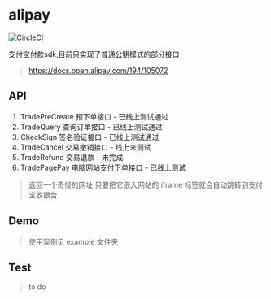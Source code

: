 # alipay

[![CircleCI](https://circleci.com/gh/unliar/alipay/tree/master.svg?style=svg)](https://circleci.com/gh/unliar/alipay/tree/master)

支付宝付款sdk,目前只实现了普通公钥模式的部分接口

> https://docs.open.alipay.com/194/105072
## API
1. TradePreCreate 预下单接口 - 已线上测试通过
2. TradeQuery 查询订单接口 - 已线上测试通过
3. CheckSign 签名验证接口 - 已线上测试通过
4. TradeCancel 交易撤销接口 - 线上未测试
5. TradeRefund  交易退款 - 未完成
6. TradePagePay 电脑网站支付下单接口 - 已线上测试
> 返回一个奇怪的网址 只要把它嵌入网站的 iframe 标签就会自动跳转到支付宝收银台
## Demo

> 使用案例见 example 文件夹

## Test 
> to do 

